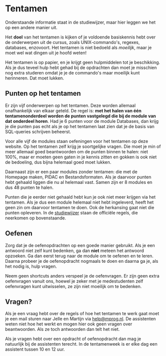 # Tentamen

Onderstaande informatie staat in de studiewijzer, maar hier leggen we het op een andere manier uit.

Het **doel** van het tentamen is kijken of je voldoende basiskennis hebt over de onderwerpen uit de cursus, zoals UNIX-commando's, regexes, databases, enzovoort. Het tentamen is niet bedoeld als *moeilijk*, maar je moet wel wat dingen uit je hoofd weten!

Het tentamen is op papier, en je krijgt geen hulpmiddelen tot je beschikking. Als je dus teveel hulp hebt gehad bij de opdrachten dan moet je misschien nog extra studeren omdat je je de commando's maar moeilijk kunt herinneren. Dat moet lukken.

## Punten op het tentamen

Er zijn vijf onderwerpen op het tentamen. Deze worden allemaal onafhankelijk van elkaar geteld. De regel is: **met het halen van één tentamenonderdeel worden de punten vastgelegd die bij de module van dat onderdeel horen**. Had je 6 punten voor de module Databases, dan krijg je die punten pas echt als je op het tentamen laat zien dat je de basis van SQL-queries schrijven beheerst.

Voor alle vijf de modules staan oefeningen voor het tentamen op deze website. Op het tentamen zelf krijg je soortgelijke vragen. Die moet je min of meer allemaal goed beantwoorden om de punten binnen te halen: niet 100%, maar er moeten geen gaten in je kennis zitten en gokken is ook niet de bedoeling, dus bijna helemaal goed moet lukken.

Daarnaast zijn er een paar modules zonder tentamen: die met de Homepage maken, PIDAC en Bestandsformaten. Als je daarvoor punten hebt gehaald liggen die nu al helemaal vast. Samen zijn er 8 modules en dus 48 punten te halen.

Punten die je eerder niet gehaald hebt kun je ook niet meer krijgen via het tentamen. Als je dus een module helemaal niet hebt ingeleverd, heeft het geen zin om daarvoor tentamen te doen. Ook de herkansing gaat niet die punten opleveren. In de [studiewijzer](/syllabus) staan de officiële regels, die neerkomen op bovenstaande.

## Oefenen

Zorg dat je de oefenopdrachten op een goede manier gebruikt. Als je een antwoord niet zelf kunt bedenken, ga dan **niet** meteen het antwoord opzoeken. Ga dan eerst terug naar de module om te oefenen en te leren. Daarna probeer je de oefenopdracht nogmaals te doen en daarna ga je, als het nodig is, hulp vragen.

Neem geen shortcuts anders verspeel je de oefenvragen. Er zijn geen extra oefenvragen vanuit ons, hoewel je zeker met je medestudenten zelf oefenvragen kunt uitwisselen, ze zijn niet moeilijk om te bedenken.

## Vragen?

Als je een vraag hebt over de regels of hoe het tentamen te werk gaat moet je een mail sturen naar Jelle en Martijn via <help@mprog.nl>. De assistenten weten niet hoe het werkt en mogen hier ook geen vragen over beantwoorden. Als ze toch antwoorden dan telt het niet.

Als je vragen hebt over een opdracht of oefenopdracht dan mag je natuurlijk bij de assistenten terecht. In de tentamenweek is er elke dag een assistent tussen 10 en 12 uur.
